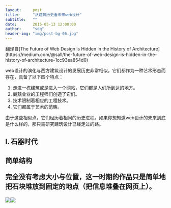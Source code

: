 ```yaml
---
layout:     post
title:      "从建筑历史看未来web设计"
subtitle:   ""
date:       2015-05-13 12:00:00
author:     "sdq"
header-img: "img/post-bg-06.jpg"
---
```

<p>翻译自[The Future of Web Design is Hidden in the History of Architecture](https://medium.com/@sall/the-future-of-web-design-is-hidden-in-the-history-of-architecture-1cc93ea854d0)</p>

<p>web设计的演化与西方建筑设计的发展历史非常相似，它们都作为一种艺术形态而存在，具备了以下四个特点：</p>

1. 走进一栋建筑或是进入一个网站，它们都是人们所到达的地方。
2. 兢兢业业的工程师们创造了它们。
3. 技术限制着相应的工程技术。
4. 它们都属于艺术的范畴。

<p>由于这些相似点，它们经历着相同的历史进程。如果你想知道web设计的未来到底是什么样的，那只需研究建筑设计已经走过的路。</p>

<h2 class="section-heading"> I. 石器时代 <h2>

<p>简单结构<p>

<p>完全没有考虑大小与位置，这一时期的作品只是简单地把石块堆放到固定的地点（把信息堆叠在网页上）。<p>

<img src="https://d262ilb51hltx0.cloudfront.net/fit/c/1600/1600/1*mCWATHKKKlzsX8dD8MqjVA.jpeg"><img src="https://d262ilb51hltx0.cloudfront.net/fit/c/1104/1104/1*ghZaQXXN2fYkYrfdJYSZGA.png">